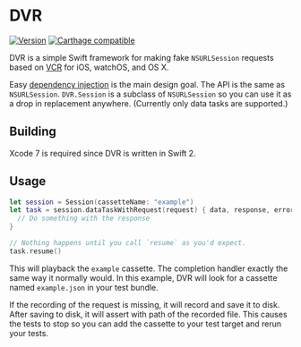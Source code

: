 # DVR

[![Version](https://img.shields.io/github/release/venmo/DVR.svg)](https://github.com/venmo/DVR/releases) [![Carthage compatible](https://img.shields.io/badge/Carthage-compatible-4BC51D.svg?style=flat)](https://github.com/Carthage/Carthage)

DVR is a simple Swift framework for making fake `NSURLSession` requests based on [VCR](https://github.com/vcr/vcr) for iOS, watchOS, and OS X.

Easy [dependency injection](https://en.wikipedia.org/wiki/Dependency_injection) is the main design goal. The API is the same as `NSURLSession`. `DVR.Session` is a subclass of `NSURLSession` so you can use it as a drop in replacement anywhere. (Currently only data tasks are supported.)


## Building

Xcode 7 is required since DVR is written in Swift 2.


## Usage

```swift
let session = Session(cassetteName: "example")
let task = session.dataTaskWithRequest(request) { data, response, error in
  // Do something with the response
}

// Nothing happens until you call `resume` as you'd expect.
task.resume()
```

This will playback the `example` cassette. The completion handler exactly the same way it normally would. In this example, DVR will look for a cassette named `example.json` in your test bundle.

If the recording of the request is missing, it will record and save it to disk. After saving to disk, it will assert with path of the recorded file. This causes the tests to stop so you can add the cassette to your test target and rerun your tests.
